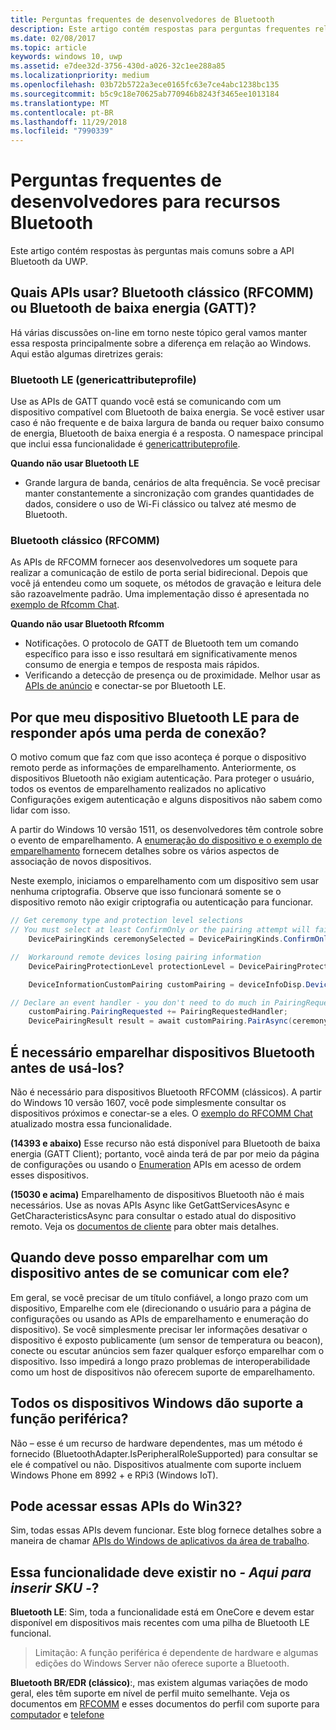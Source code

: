 ```yaml
---
title: Perguntas frequentes de desenvolvedores de Bluetooth
description: Este artigo contém respostas para perguntas frequentes relacionadas às APIs Bluetooth da UWP.
ms.date: 02/08/2017
ms.topic: article
keywords: windows 10, uwp
ms.assetid: e7dee32d-3756-430d-a026-32c1ee288a85
ms.localizationpriority: medium
ms.openlocfilehash: 03b72b5722a3ece0165fc63e7ce4abc1238bc135
ms.sourcegitcommit: b5c9c18e70625ab770946b8243f3465ee1013184
ms.translationtype: MT
ms.contentlocale: pt-BR
ms.lasthandoff: 11/29/2018
ms.locfileid: "7990339"
---
```

# <a name="bluetooth-developer-faq"></a>Perguntas frequentes de desenvolvedores para recursos Bluetooth

Este artigo contém respostas às perguntas mais comuns sobre a API Bluetooth da UWP.

## <a name="what-apis-do-i-use-bluetooth-classic-rfcomm-or-bluetooth-low-energy-gatt"></a>Quais APIs usar? Bluetooth clássico (RFCOMM) ou Bluetooth de baixa energia (GATT)?
Há várias discussões on-line em torno neste tópico geral vamos manter essa resposta principalmente sobre a diferença em relação ao Windows. Aqui estão algumas diretrizes gerais:

### <a name="bluetooth-le-windowsdevicesbluetoothgenericattributeprofile"></a>Bluetooth LE (genericattributeprofile)

Use as APIs de GATT quando você está se comunicando com um dispositivo compatível com Bluetooth de baixa energia. Se você estiver usar caso é não frequente e de baixa largura de banda ou requer baixo consumo de energia, Bluetooth de baixa energia é a resposta. O namespace principal que inclui essa funcionalidade é [genericattributeprofile](https://docs.microsoft.com/en-us/uwp/api/Windows.Devices.Bluetooth.GenericAttributeProfile). 

**Quando não usar Bluetooth LE**
- Grande largura de banda, cenários de alta frequência. Se você precisar manter constantemente a sincronização com grandes quantidades de dados, considere o uso de Wi-Fi clássico ou talvez até mesmo de Bluetooth. 

### <a name="bluetooth-classic-windowsdevicesbluetoothrfcomm"></a>Bluetooth clássico (RFCOMM)

As APIs de RFCOMM fornecer aos desenvolvedores um soquete para realizar a comunicação de estilo de porta serial bidirecional. Depois que você já entendeu como um soquete, os métodos de gravação e leitura dele são razoavelmente padrão. Uma implementação disso é apresentada no [exemplo de Rfcomm Chat](https://github.com/Microsoft/Windows-universal-samples/tree/dev/Samples/BluetoothRfcommChat). 

**Quando não usar Bluetooth Rfcomm** 
- Notificações. O protocolo de GATT de Bluetooth tem um comando específico para isso e isso resultará em significativamente menos consumo de energia e tempos de resposta mais rápidos. 
- Verificando a detecção de presença ou de proximidade. Melhor usar as [APIs de anúncio](https://docs.microsoft.com/en-us/uwp/api/windows.devices.bluetooth.advertisement) e conectar-se por Bluetooth LE. 


## <a name="why-does-my-bluetooth-le-device-stop-responding-after-a-disconnect"></a>Por que meu dispositivo Bluetooth LE para de responder após uma perda de conexão?

O motivo comum que faz com que isso aconteça é porque o dispositivo remoto perde as informações de emparelhamento. Anteriormente, os dispositivos Bluetooth não exigiam autenticação. Para proteger o usuário, todos os eventos de emparelhamento realizados no aplicativo Configurações exigem autenticação e alguns dispositivos não sabem como lidar com isso. 

A partir do Windows 10 versão 1511, os desenvolvedores têm controle sobre o evento de emparelhamento. A [enumeração do dispositivo e o exemplo de emparelhamento](https://github.com/Microsoft/Windows-universal-samples/tree/master/Samples/DeviceEnumerationAndPairing) fornecem detalhes sobre os vários aspectos de associação de novos dispositivos.

Neste exemplo, iniciamos o emparelhamento com um dispositivo sem usar nenhuma criptografia. Observe que isso funcionará somente se o dispositivo remoto não exigir criptografia ou autenticação para funcionar.

```csharp
// Get ceremony type and protection level selections
// You must select at least ConfirmOnly or the pairing attempt will fail
    DevicePairingKinds ceremonySelected = DevicePairingKinds.ConfirmOnly;

//  Workaround remote devices losing pairing information
    DevicePairingProtectionLevel protectionLevel = DevicePairingProtectionLevel.None

    DeviceInformationCustomPairing customPairing = deviceInfoDisp.DeviceInformation.Pairing.Custom;

// Declare an event handler - you don't need to do much in PairingRequestedHandler since the ceremony is "None"
    customPairing.PairingRequested += PairingRequestedHandler;
    DevicePairingResult result = await customPairing.PairAsync(ceremonySelected, protectionLevel);
```

## <a name="do-i-have-to-pair-bluetooth-devices-before-using-them"></a>É necessário emparelhar dispositivos Bluetooth antes de usá-los?

Não é necessário para dispositivos Bluetooth RFCOMM (clássicos). A partir do Windows 10 versão 1607, você pode simplesmente consultar os dispositivos próximos e conectar-se a eles. O [exemplo do RFCOMM Chat](https://github.com/Microsoft/Windows-universal-samples/tree/dev/Samples/BluetoothRfcommChat) atualizado mostra essa funcionalidade. 

**(14393 e abaixo)** Esse recurso não está disponível para Bluetooth de baixa energia (GATT Client); portanto, você ainda terá de par por meio da página de configurações ou usando o [Enumeration](https://msdn.microsoft.com/en-us/library/windows/apps/windows.devices.enumeration.aspx) APIs em acesso de ordem esses dispositivos.

**(15030 e acima)** Emparelhamento de dispositivos Bluetooth não é mais necessários. Use as novas APIs Async like GetGattServicesAsync e GetCharacteristicsAsync para consultar o estado atual do dispositivo remoto. Veja os [documentos de cliente](gatt-client.md) para obter mais detalhes. 

## <a name="when-should-i-pair-with-a-device-before-communicating-with-it"></a>Quando deve posso emparelhar com um dispositivo antes de se comunicar com ele?
Em geral, se você precisar de um título confiável, a longo prazo com um dispositivo, Emparelhe com ele (direcionando o usuário para a página de configurações ou usando as APIs de emparelhamento e enumeração do dispositivo). Se você simplesmente precisar ler informações desativar o dispositivo é exposto publicamente (um sensor de temperatura ou beacon), conecte ou escutar anúncios sem fazer qualquer esforço emparelhar com o dispositivo. Isso impedirá a longo prazo problemas de interoperabilidade como um host de dispositivos não oferecem suporte de emparelhamento. 

## <a name="do-all-windows-devices-support-peripheral-role"></a>Todos os dispositivos Windows dão suporte a função periférica?

Não – esse é um recurso de hardware dependentes, mas um método é fornecido (BluetoothAdapter.IsPeripheralRoleSupported) para consultar se ele é compatível ou não.  Dispositivos atualmente com suporte incluem Windows Phone em 8992 + e RPi3 (Windows IoT). 

## <a name="can-i-access-these-apis-from-win32"></a>Pode acessar essas APIs do Win32?

Sim, todas essas APIs devem funcionar. Este blog fornece detalhes sobre a maneira de chamar [APIs do Windows de aplicativos da área de trabalho](https://blogs.windows.com/buildingapps/2017/01/25/calling-windows-10-apis-desktop-application/). 
## <a name="is-this-functionality-supposed-to-exist-on--insert-sku-here-"></a>Essa funcionalidade deve existir no *- Aqui para inserir SKU -*?

**Bluetooth LE**: Sim, toda a funcionalidade está em OneCore e devem estar disponível em dispositivos mais recentes com uma pilha de Bluetooth LE funcional. 
> Limitação: A função periférica é dependente de hardware e algumas edições do Windows Server não oferece suporte a Bluetooth. 

**Bluetooth BR/EDR (clássico)**:, mas existem algumas variações de modo geral, eles têm suporte em nível de perfil muito semelhante. Veja os documentos em [RFCOMM](send-or-receive-files-with-rfcomm.md) e esses documentos do perfil com suporte para [computador](https://support.microsoft.com/en-us/help/10568/windows-10-supported-bluetooth-profiles) e [telefone](https://support.microsoft.com/en-us/help/10569/windows-10-mobile-supported-bluetooth-profiles)

